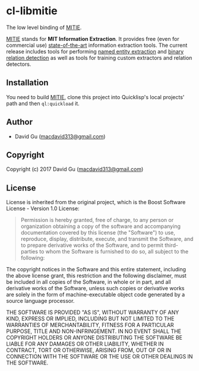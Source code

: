 # cl-libmitie

The low level binding of [MITIE](https://github.com/mit-nlp/MITIE).

[MITIE](https://github.com/mit-nlp/MITIE) stands for **MIT Information Extraction**. It provides free (even for commercial use) [state-of-the-art](https://github.com/mit-nlp/MITIE/wiki/Evaluation) information extraction tools. The current release includes tools for performing [named entity extraction](http://blog.dlib.net/2014/04/mitie-completely-free-and-state-of-art.html) and [binary relation detection](http://blog.dlib.net/2014/07/mitie-v02-released-now-includes-python.html) as well as tools for training custom extractors and relation detectors.

## Installation

You need to build [MITIE](https://github.com/mit-nlp/MITIE), clone this project into Quicklisp's local projects' path and then `ql:quickload` it.

## Author

* David Gu (macdavid313@gmail.com)

## Copyright

Copyright (c) 2017 David Gu (macdavid313@gmail.com)

## License

License is inherited from the original project, which is the Boost Software License - Version 1.0 License:

> Permission is hereby granted, free of charge, to any person or organization obtaining a copy of the software and accompanying documentation covered by this license (the "Software") to use, reproduce, display, distribute, execute, and transmit the Software, and to prepare derivative works of the Software, and to permit third-parties to whom the Software is furnished to do so, all subject to the following: <br/>

The copyright notices in the Software and this entire statement, including the above license grant, this restriction and the following disclaimer, must be included in all copies of the Software, in whole or in part, and all derivative works of the Software, unless such copies or derivative works are solely in the form of machine-executable object code generated by a source language processor. <br/>

THE SOFTWARE IS PROVIDED "AS IS", WITHOUT WARRANTY OF ANY KIND, EXPRESS OR IMPLIED, INCLUDING BUT NOT LIMITED TO THE WARRANTIES OF MERCHANTABILITY, FITNESS FOR A PARTICULAR PURPOSE, TITLE AND NON-INFRINGEMENT. IN NO EVENT SHALL THE COPYRIGHT HOLDERS OR ANYONE DISTRIBUTING THE SOFTWARE BE LIABLE FOR ANY DAMAGES OR OTHER LIABILITY, WHETHER IN CONTRACT, TORT OR OTHERWISE, ARISING FROM, OUT OF OR IN CONNECTION WITH THE SOFTWARE OR THE USE OR OTHER DEALINGS IN THE SOFTWARE.
